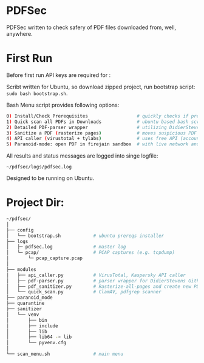 # PDFSec 

PDFSec written to check safery of PDF files downloaded from, well, anywhere. 


# First Run 

Before first run API keys are required for : 


Scribt written for Ubuntu, so download zipped project, run bootstrap script: `sudo bash bootstrap.sh`. 

Bash Menu script provides following options: 

 

```bash 
0) Install/Check Prerequisites                  # quickly checks if prerequstes are installed, creates venv and installs them if necessary 
1) Quick scan all PDFs in Downloads             # ubuntu based bash script utilizing ClamAV, pdftotext, exiftool
2) Detailed PDF-parser wrapper                  # utilizing DidierStevens pdf_parser script looking for “suspicious” keywords to search for in streams
3) Sanitize a PDF (rasterize pages)             # moves suspicious PDF to sanitized folder 
4) API caller (virustotal + tylabs)             # uses free API (account required) from virutotal and tylabs, to upload and check PDF 
5) Paranoid‐mode: open PDF in firejain sandbox  # with live network and OS monitoring + pcap capture and basic analysis 
```


All results and status messages are logged into singe logfile:

`~/pdfsec/logs/pdfsec.log`

Designed to be running on Ubuntu. 



# Project Dir: 

```bash 
~/pdfsec/
│
├── config
│   └── bootstrap.sh            # ubuntu prereqs installer 
├── logs
│   ├─ pdfsec.log               # master log 
│   └─ pcap/                    # PCAP captures (e.g. tcpdump)
│       └─ pcap_capture.pcap
│
├── modules
│   ├── api_caller.py           # VirusTotal, Kaspersky API caller 
│   ├── pdf-parser.py           # parser wrapper for DidierStevens Github's script 
│   ├── pdf_sanitizer.py        # Rasterize‐all‐pages and create new PDF  
│   └── quick_scan.py           # ClamAV, pdfgrep scanner 
├── paranoid_mode
├── quarantine
├── sanitizer
│   └── venv
│       ├── bin
│       ├── include
│       ├── lib
│       ├── lib64 -> lib
│       └── pyvenv.cfg
│
└── scan_menu.sh                # main menu
```

 